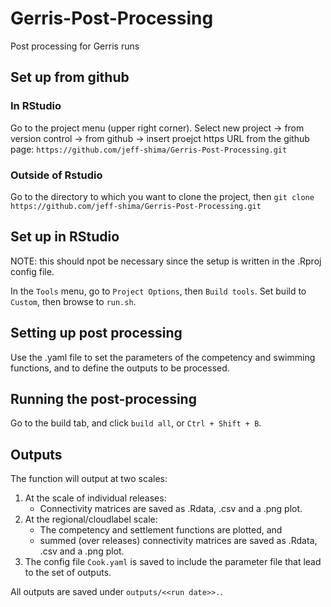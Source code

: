 # Gerris-Post-Processing
Post processing for Gerris runs

## Set up from github
### In RStudio
Go to the project menu (upper right corner). Select new project -> from version control -> from github -> insert proejct https URL from the github page: ```https://github.com/jeff-shima/Gerris-Post-Processing.git```

### Outside of Rstudio
Go to the directory to which you want to clone the project, then ```git clone https://github.com/jeff-shima/Gerris-Post-Processing.git```

## Set up in RStudio
NOTE: this should npot be necessary since the setup is written in the .Rproj config file.

In the ```Tools``` menu, go to ```Project Options```, then ```Build tools```. Set build to ```Custom```, then browse to ```run.sh```.

## Setting up post processing

Use the .yaml file to set the parameters of the competency and swimming functions, and to define the outputs to be processed.

## Running the post-processing

Go to the build tab, and click ```build all```, or ```Ctrl + Shift + B```.

## Outputs

The function will output at two scales: 

1. At the scale of individual releases: 
    * Connectivity matrices are saved as .Rdata, .csv and a .png plot.
2. At the regional/cloudlabel scale: 
    * The competency and settlement functions are plotted, and 
    * summed (over releases) connectivity matrices are saved as .Rdata, .csv and a .png plot.
3. The config file ```Cook.yaml``` is saved to include the parameter file that lead to the set of outputs.

All outputs are saved under ```outputs/<<run date>>.```.
